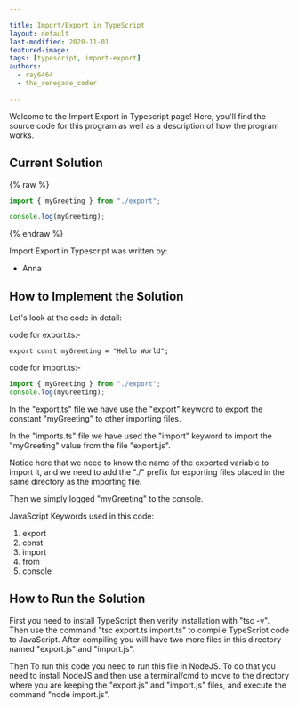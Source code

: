 ```yaml
---

title: Import/Export in TypeScript  
layout: default  
last-modified: 2020-11-01
featured-image:  
tags: [typescript, import-export]  
authors:  
  - ray6464
  - the_renegade_coder

---
```


Welcome to the Import Export in Typescript page! Here, you'll find the source code for this program as well as a description of how the program works.

## Current Solution

{% raw %}

```typescript
import { myGreeting } from "./export";

console.log(myGreeting);
```

{% endraw %}

Import Export in Typescript was written by:

- Anna

## How to Implement the Solution

Let's look at the code in detail:  

code for export.ts:-  

```tyepscript
export const myGreeting = "Hello World";
```

code for import.ts:-  

```typescript
import { myGreeting } from "./export";
console.log(myGreeting);
```

In the "export.ts" file we have use the "export" keyword to export the constant "myGreeting" to other importing files.

In the "imports.ts" file we have used the "import" keyword to import the "myGreeting" value from the file "export.js".

Notice here that we need to know the name of the exported variable to import it, and we need to add the "./" prefix 
for exporting files placed in the same directory as the importing file.

Then we simply logged "myGreeting" to the console.


JavaScript Keywords used in this code:  
1. export  
2. const  
3. import  
4. from  
5. console    


## How to Run the Solution

First you need to install TypeScript then verify installation with "tsc -v". Then use the command "tsc export.ts import.ts" 
to compile TypeScript code to JavaScript. After compiling you will have two more files in this directory named "export.js" 
and "import.js".

Then To run this code you need to run this file in NodeJS. To do that you need to install NodeJS and then use a terminal/cmd 
to move to the directory where you are keeping the "export.js" and "import.js" files, and execute the command "node import.js".
